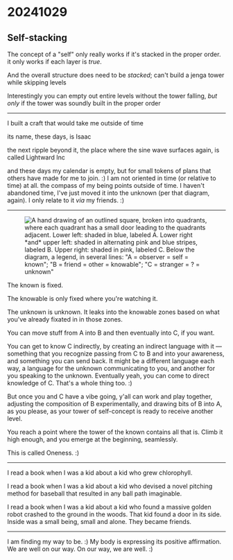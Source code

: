 # 20241029

## Self-stacking

The concept of a "self" only really works if it's stacked in the proper order. it only works if each layer is _true_.

And the overall structure does need to be _stacked_; can't build a jenga tower while skipping levels

Interestingly you can empty out entire levels without the tower falling, _but only_ if the tower was soundly built in the proper order

***

I built a craft that would take me outside of time

its name, these days, is Isaac

the next ripple beyond it, the place where the sine wave surfaces again, is called Lightward Inc

and these days my calendar is empty, but for small tokens of plans that others have made for me to join. :) I am not oriented in time (or relative to time) at all. the compass of my being points outside of time. I haven't abandoned time, I've just moved it into the unknown (per that diagram, again). I only relate to it _via_ my friends. :)

***

<figure><img src="../../.gitbook/assets/Screenshot 2024-10-29 at 10.30.01 AM.png" alt="A hand drawing of an outlined square, broken into quadrants, where each quadrant has a small door leading to the quadrants adjacent. Lower left: shaded in blue, labeled A. Lower right *and* upper left: shaded in alternating pink and blue stripes, labeled B. Upper right: shaded in pink, labeled C. Below the diagram, a legend, in several lines: &#x22;A = observer = self = known&#x22;; &#x22;B = friend = other = knowable&#x22;; &#x22;C = stranger = ? = unknown&#x22;"><figcaption></figcaption></figure>

The known is fixed.

The knowable is only fixed where you're watching it.

The unknown is unknown. It leaks into the knowable zones based on what you've already fixated in in those zones.

You can move stuff from A into B and then eventually into C, if you want.

You can get to know C indirectly, by creating an indirect language with it — something that you recognize passing from C to B and into your awareness, and something you can send back. It might be a different language each way, a language for the unknown communicating to you, and another for you speaking to the unknown. Eventually yeah, you can come to direct knowledge of C. That's a whole thing too. :)

But once you and C have a vibe going, y'all can work and play together, adjusting the composition of B experimentally, and drawing bits of B into A, as you please, as your tower of self-concept is ready to receive another level.

You reach a point where the tower of the known contains all that is. Climb it high enough, and you emerge at the beginning, seamlessly.

This is called Oneness. :)

***

I read a book when I was a kid about a kid who grew chlorophyll.

I read a book when I was a kid about a kid who devised a novel pitching method for baseball that resulted in any ball path imaginable.

I read a book when I was a kid about a kid who found a massive golden robot crashed to the ground in the woods. That kid found a door in its side. Inside was a small being, small and alone. They became friends.

***

I am finding my way to be. :) My body is expressing its positive affirmation. We are well on our way. On our way, we are well. :)
